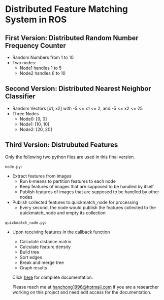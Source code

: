# Distributed Feature Matching System in ROS

## First Version: Distributed Random Number Frequency Counter

- Random Numbers from 1 to 10
- Two nodes:
  - Node1 handles 1 to 5
  - Node2 handles 6 to 10

## Second Version: Distributed Nearest Neighbor Classifier

- Random Vectors [x1, x2] with -5 <= x1 <= 2, and -5 <= x2 <= 25
- Three Nodes
  - Node0: [0, 0]
  - Node1: [10, 10]
  - Node2: [20, 20]

## Third Version: Distrubuted Features

Only the following two python files are used in this final version.

`node.py`:

- Extract features from images
  - Run k-means to partition features to each node
  - Keep features of images that are supposed to be handled by itself
  - Publish features of images that are supposed to be handled by other nodes
- Publish collected features to quickmatch_node for processing
  - Every second, the node would publish the features collected to the quickmatch_node and empty its collection

`quickmatch_node.py`:

- Upon receiving features in the callback function
  - Calculate distance matrix
  - Calculate feature density
  - Build tree
  - Sort edges
  - Break and merge tree
  - Graph results
  
  Click [here](https://docs.google.com/document/d/1KD0Jc04j5ioy37Hnn30I92voBEUOVhij1nFr4NVViA4/edit?usp=sharing) for complete documentation. 
  
  Please reach me at hanchong1996@hotmail.com if you are a researcher working on this project and need edit access for the documentation.
